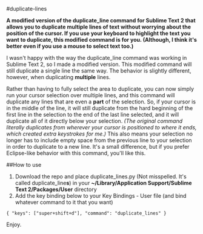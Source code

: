 #duplicate-lines

<p><strong>A modified version of the duplicate_line command for Sublime Text 2 that allows you to duplicate multiple lines of text without worrying about the position of the cursor. If you use your keyboard to highlight the text you want to duplicate, this modified command is for you. (Although, I think it's better even if you use a mouse to select text too.)</strong><p>

<p>I wasn't happy with the way the duplicate_line command was working in Sublime Text 2, so I made a modified version. This modified command will still duplicate a single line the same way. The behavior is slightly different, however, when duplicating <strong>multiple</strong> lines.</p>

<p>Rather than having to fully select the area to duplicate, you can now simply run your cursor selection over multiple lines, and this command will duplicate any lines that are even a <strong>part</strong> of the selection. So, if your cursor is in the middle of the line, it will still duplicate from the hard beginning of the first line in the selection to the end of the last line selected, and it will duplicate all of it directly below your selection. <i>(The original command literally duplicates from wherever your cursor is positioned to where it ends, which created extra keystrokes for me.)</i> This also means your selection no longer has to include empty space from the previous line to your selection in order to duplicate to a new line. It's a small difference, but if you prefer Eclipse-like behavior with this command, you'll like this.</p>

##How to use

<ol>
	<li>Download the repo and place duplicate_lines.py (Not misspelled. It's called duplicate_line<strong>s</strong>) in your <strong>~/Library/Application Support/Sublime Text 2/Packages/User</strong> directory</li>
	<li>Add the key binding below to your Key Bindings - User file (and bind whatever command to it that you want)</li>
</ol>

<pre><code>{ "keys": ["super+shift+d"], "command": "duplicate_lines" }</code></pre>

<p>Enjoy.</p>